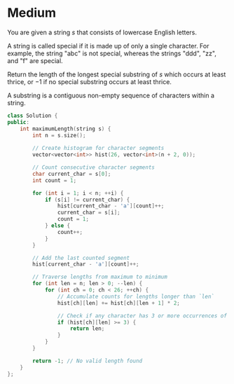 # Medium

You are given a string $s$ that consists of lowercase English letters.

A string is called special if it is made up of only a single character. For example, the string "abc" is not special, whereas the strings "ddd", "zz", and "f" are special.

Return the length of the longest special substring of $s$ which occurs at least thrice, or $-1$ if no special substring occurs at least thrice.

A substring is a contiguous non-empty sequence of characters within a string.

```cpp
class Solution {
public:
    int maximumLength(string s) {
        int n = s.size();
        
        // Create histogram for character segments
        vector<vector<int>> hist(26, vector<int>(n + 2, 0));

        // Count consecutive character segments
        char current_char = s[0];
        int count = 1;

        for (int i = 1; i < n; ++i) {
            if (s[i] != current_char) {
                hist[current_char - 'a'][count]++;
                current_char = s[i];
                count = 1;
            } else {
                count++;
            }
        }

        // Add the last counted segment
        hist[current_char - 'a'][count]++;

        // Traverse lengths from maximum to minimum
        for (int len = n; len > 0; --len) {
            for (int ch = 0; ch < 26; ++ch) {
                // Accumulate counts for lengths longer than `len`
                hist[ch][len] += hist[ch][len + 1] * 2;

                // Check if any character has 3 or more occurrences of length `len`
                if (hist[ch][len] >= 3) {
                    return len;
                }
            }
        }

        return -1; // No valid length found
    }
};

```
